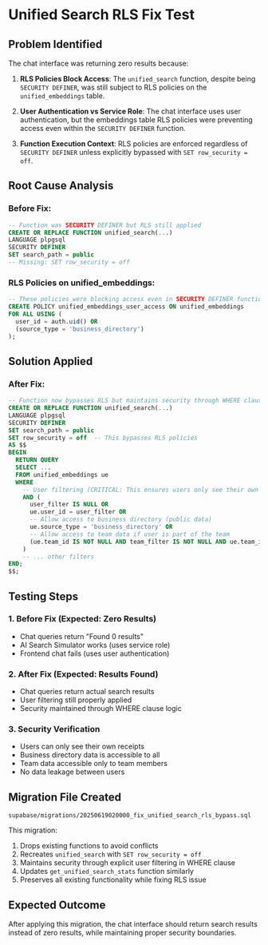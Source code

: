 # Unified Search RLS Fix Test

## Problem Identified

The chat interface was returning zero results because:

1. **RLS Policies Block Access**: The `unified_search` function, despite being `SECURITY DEFINER`, was still subject to RLS policies on the `unified_embeddings` table.

2. **User Authentication vs Service Role**: The chat interface uses user authentication, but the embeddings table RLS policies were preventing access even within the `SECURITY DEFINER` function.

3. **Function Execution Context**: RLS policies are enforced regardless of `SECURITY DEFINER` unless explicitly bypassed with `SET row_security = off`.

## Root Cause Analysis

### Before Fix:
```sql
-- Function was SECURITY DEFINER but RLS still applied
CREATE OR REPLACE FUNCTION unified_search(...)
LANGUAGE plpgsql
SECURITY DEFINER
SET search_path = public
-- Missing: SET row_security = off
```

### RLS Policies on unified_embeddings:
```sql
-- These policies were blocking access even in SECURITY DEFINER functions
CREATE POLICY unified_embeddings_user_access ON unified_embeddings
FOR ALL USING (
  user_id = auth.uid() OR
  (source_type = 'business_directory')
);
```

## Solution Applied

### After Fix:
```sql
-- Function now bypasses RLS but maintains security through WHERE clause
CREATE OR REPLACE FUNCTION unified_search(...)
LANGUAGE plpgsql
SECURITY DEFINER
SET search_path = public
SET row_security = off  -- This bypasses RLS policies
AS $$
BEGIN
  RETURN QUERY
  SELECT ...
  FROM unified_embeddings ue
  WHERE 
    -- User filtering (CRITICAL: This ensures users only see their own data)
    AND (
      user_filter IS NULL OR 
      ue.user_id = user_filter OR
      -- Allow access to business directory (public data)
      ue.source_type = 'business_directory' OR
      -- Allow access to team data if user is part of the team
      (ue.team_id IS NOT NULL AND team_filter IS NOT NULL AND ue.team_id = team_filter)
    )
    -- ... other filters
END;
$$;
```

## Testing Steps

### 1. Before Fix (Expected: Zero Results)
- Chat queries return "Found 0 results"
- AI Search Simulator works (uses service role)
- Frontend chat fails (uses user authentication)

### 2. After Fix (Expected: Results Found)
- Chat queries return actual search results
- User filtering still properly applied
- Security maintained through WHERE clause logic

### 3. Security Verification
- Users can only see their own receipts
- Business directory data is accessible to all
- Team data accessible only to team members
- No data leakage between users

## Migration File Created

`supabase/migrations/20250619020000_fix_unified_search_rls_bypass.sql`

This migration:
1. Drops existing functions to avoid conflicts
2. Recreates `unified_search` with `SET row_security = off`
3. Maintains security through explicit user filtering in WHERE clause
4. Updates `get_unified_search_stats` function similarly
5. Preserves all existing functionality while fixing RLS issue

## Expected Outcome

After applying this migration, the chat interface should return search results instead of zero results, while maintaining proper security boundaries.
